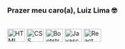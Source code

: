 ### Prazer meu caro(a), Luiz Lima 🤓

<div style="display: inline_block"><br>
<img align="center" alt="HTML icon" height="30" width="40" src="https://cdn.jsdelivr.net/gh/devicons/devicon/icons/html5/html5-original.svg" />
<img align="center" alt="CSS icon" height="30" width="40" src="https://cdn.jsdelivr.net/gh/devicons/devicon/icons/css3/css3-original.svg" />
<img align="center" alt="Bootstrap icon" height="30" width="40" src="https://cdn.jsdelivr.net/gh/devicons/devicon/icons/bootstrap/bootstrap-original.svg" />
<img align="center" alt="Javascript icon" height="30" width="40" src="https://cdn.jsdelivr.net/gh/devicons/devicon/icons/javascript/javascript-original.svg" />
<img align="center" alt="React icon" height="30" width="40" src="https://cdn.jsdelivr.net/gh/devicons/devicon/icons/react/react-original.svg" />
</div>          

##




<!--
**LuizLimaDev/LuizLimaDev** is a ✨ _special_ ✨ repository because its `README.md` (this file) appears on your GitHub profile.

Here are some ideas to get you started:

- 🔭 I’m currently working on ...
- 🌱 I’m currently learning ...
- 👯 I’m looking to collaborate on ...
- 🤔 I’m looking for help with ...
- 💬 Ask me about ...
- 📫 How to reach me: ...
- 😄 Pronouns: ...
- ⚡ Fun fact: ...
-->
